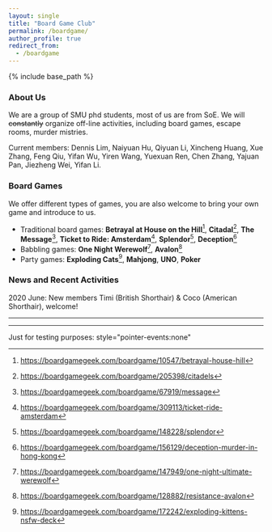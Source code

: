 ```yaml
---
layout: single
title: "Board Game Club"
permalink: /boardgame/
author_profile: true
redirect_from:
  - /boardgame
---
```


{% include base_path %}

### About Us

We are a group of SMU phd students, most of us are from SoE. We will ~~constantly~~ organize off-line 
activities, including board games, escape rooms, murder mistries.   

Current members: Dennis Lim, Naiyuan Hu, Qiyuan Li, Xincheng Huang, Xue Zhang, Feng Qiu, Yifan Wu, Yiren Wang, Yuexuan Ren, Chen Zhang, Yajuan Pan, Jiezheng Wei, Yifan Li.


### Board Games

We offer different types of games, you are also welcome to bring your own game and introduce to us. 

* Traditional board games: **Betrayal at House on the Hill**[^1], **Citadal**[^2], **The Message**[^3], **Ticket to Ride: Amsterdam**[^4], **Splendor**[^5], **Deception**[^6]
* Babbling games: **One Night Werewolf**[^7], **Avalon**[^8]
* Party games: **Exploding Cats**[^9], **Mahjong**, **UNO**, **Poker**

### News and Recent Activities

2020 June: New members Timi (British Shorthair) & Coco (American Shorthair), welcome!

-----------
[^1]: <https://boardgamegeek.com/boardgame/10547/betrayal-house-hill>  
[^2]: <https://boardgamegeek.com/boardgame/205398/citadels>  
[^3]: <https://boardgamegeek.com/boardgame/67919/message>  
[^4]: <https://boardgamegeek.com/boardgame/309113/ticket-ride-amsterdam>
[^5]: <https://boardgamegeek.com/boardgame/148228/splendor>
[^6]: <https://boardgamegeek.com/boardgame/156129/deception-murder-in-hong-kong>
[^7]: <https://boardgamegeek.com/boardgame/147949/one-night-ultimate-werewolf>  
[^8]: <https://boardgamegeek.com/boardgame/128882/resistance-avalon>  
[^9]: <https://boardgamegeek.com/boardgame/172242/exploding-kittens-nsfw-deck>  



-----------
Just for testing purposes: style="pointer-events:none"

<div class="wrapper" onclick="return false;">
<script type="text/javascript" id="mapmyvisitors" src="https://mapmyvisitors.com/map.js?cl=ffffff&w=270&t=tt&d=kkNe3r633UJXgttdL9imAX6xpMccjkoQKONGD-T7etA"></script>
</div>


